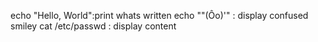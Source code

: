 echo "Hello, World":print whats written
echo "\"(Ôo)'" : display confused smiley
cat /etc/passwd : display content
